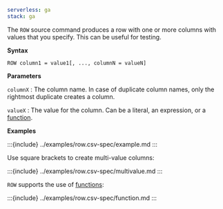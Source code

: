 ```yaml {applies_to}
serverless: ga
stack: ga
```

The `ROW` source command produces a row with one or more columns with values
that you specify. This can be useful for testing.

**Syntax**

```esql
ROW column1 = value1[, ..., columnN = valueN]
```

**Parameters**

`columnX`
:   The column name.
    In case of duplicate column names, only the rightmost duplicate creates a column.

`valueX`
:   The value for the column. Can be a literal, an expression, or a
    [function](/reference/query-languages/esql/esql-functions-operators.md#esql-functions).

**Examples**

:::{include} ../examples/row.csv-spec/example.md
:::

Use square brackets to create multi-value columns:

:::{include} ../examples/row.csv-spec/multivalue.md
:::

`ROW` supports the use of [functions](/reference/query-languages/esql/esql-functions-operators.md#esql-functions):

:::{include} ../examples/row.csv-spec/function.md
:::
